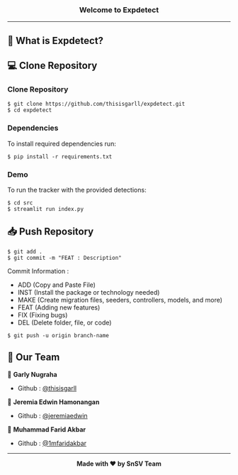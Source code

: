 ### <p align="center"><b>Welcome to Expdetect</b></p>

------------

## 🤨 What is Expdetect?


## 💻 Clone Repository
### Clone Repository
```
$ git clone https://github.com/thisisgarll/expdetect.git
$ cd expdetect
```
### Dependencies

To install required dependencies run:
```
$ pip install -r requirements.txt
```
### Demo
To run the tracker with the provided detections:
```
$ cd src
$ streamlit run index.py
```

## 📥 Push Repository
```
$ git add .
$ git commit -m "FEAT : Description"
```
Commit Information : 
- ADD (Copy and Paste File)
- INST (Install the package or technology needed)
- MAKE (Create migration files, seeders, controllers, models, and more)
- FEAT (Adding new features)
- FIX (Fixing bugs)
- DEL (Delete folder, file, or code)

```
$ git push -u origin branch-name
```

## 🧑 Our Team
👤 **Garly Nugraha**
- Github : <a href="https://www.github.com/thisisgarll/">@thisisgarll</a>

👤 **Jeremia Edwin Hamonangan**
- Github : <a href="https://www.github.com/jeremiaedwin/">@jeremiaedwin</a>

👤 **Muhammad Farid Akbar**
- Github : <a href="https://www.github.com/1mfaridakbar/">@1mfaridakbar</a>

------------

<p align="center"><b>Made with ❤️ by SnSV Team</b></p>
